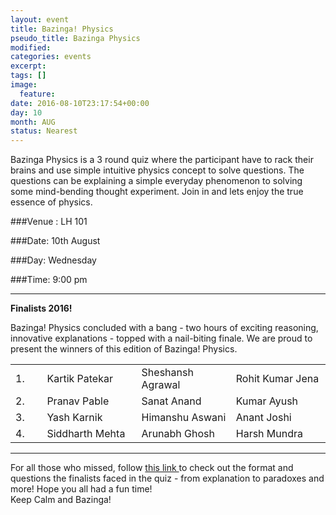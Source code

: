 ```yaml
---
layout: event
title: Bazinga! Physics 
pseudo_title: Bazinga Physics
modified:
categories: events
excerpt:
tags: []
image:
  feature:
date: 2016-08-10T23:17:54+00:00
day: 10
month: AUG
status: Nearest
---
```


Bazinga Physics is a 3 round quiz where the participant have to rack their brains and use simple intuitive physics concept to solve questions. The questions can be explaining a simple everyday phenomenon to solving some mind-bending thought experiment. Join in and lets enjoy the true essence of physics. 


###Venue : LH 101

###Date: 10th August

###Day: Wednesday

###Time: 9:00 pm
<hr>
<style>
table {
    border-collapse: collapse;
    width: 100%;
}

td, th {
    border: 1px solid #dddddd;
    text-align: left;
    padding: 8px;
}

tr:nth-child(even) {
    background-color: #dddddd;
}
</style>


**Finalists 2016!**

Bazinga! Physics concluded with a bang - two hours of exciting reasoning, innovative explanations - topped with a nail-biting finale. We are proud to present the winners of this edition of Bazinga! Physics.
<table>
	<tr>
        <td width="10%"> 1.
		<td width="30%"> Kartik Patekar </td>
		<td width="30%"> Sheshansh Agrawal </td>
		<td width="30%"> Rohit Kumar Jena </td>
    </tr>
    <tr>
        <td width="10%"> 2.
        <td width="30%"> Pranav Pable </td>
        <td width="30%"> Sanat Anand </td>
        <td width="30%"> Kumar Ayush </td>
    </tr>
    <tr>
        <td width="10%"> 3.
        <td width="30%"> Yash Karnik </td>
        <td width="30%"> Himanshu Aswani </td>
        <td width="30%"> Anant Joshi </td>
    </tr>
    <tr>
        <td width="10%"> 4.
        <td width="30%"> Siddharth Mehta </td>
        <td width="30%"> Arunabh Ghosh </td>
        <td width="30%"> Harsh Mundra </td>
    </tr>
</table>
<hr>
For all those who missed, follow <a href=""> this link </a>to check out the format and questions the finalists faced in the quiz - from explanation to paradoxes and more! Hope you all had a fun time!  
<br>
Keep Calm and Bazinga!